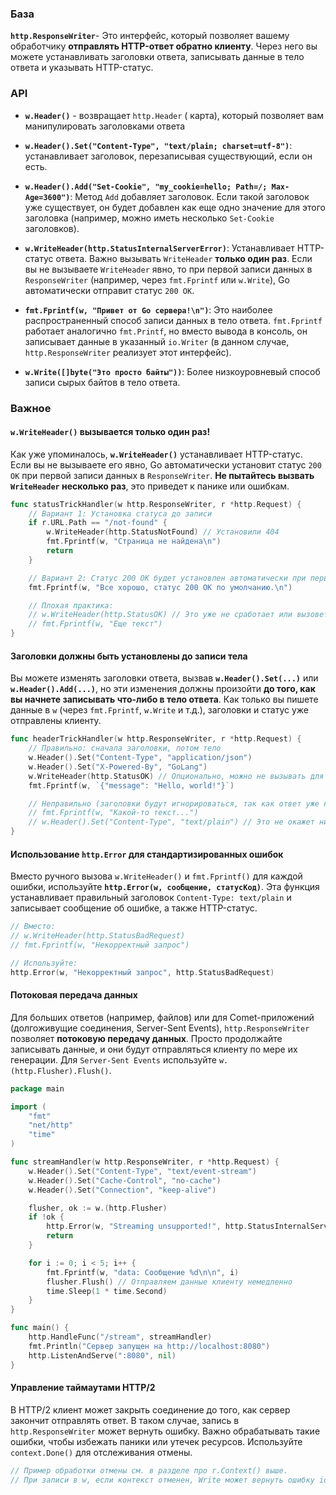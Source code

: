 ### База

**`http.ResponseWriter`**- Это интерфейс, который позволяет вашему обработчику **отправлять HTTP-ответ обратно клиенту**. Через него вы можете устанавливать заголовки ответа, записывать данные в тело ответа и указывать HTTP-статус.


### API
- **`w.Header()`** - возвращает `http.Header` ( карта), который позволяет вам манипулировать заголовками ответа
- **`w.Header().Set("Content-Type", "text/plain; charset=utf-8")`**: устанавливает заголовок, перезаписывая существующий, если он есть.
- **`w.Header().Add("Set-Cookie", "my_cookie=hello; Path=/; Max-Age=3600")`**: Метод `Add` добавляет заголовок. Если такой заголовок уже существует, он будет добавлен как еще одно значение для этого заголовка (например, можно иметь несколько `Set-Cookie` заголовков).
- **`w.WriteHeader(http.StatusInternalServerError)`**: Устанавливает HTTP-статус ответа. Важно вызывать `WriteHeader` **только один раз**. Если вы не вызываете `WriteHeader` явно, то при первой записи данных в `ResponseWriter` (например, через `fmt.Fprintf` или `w.Write`), Go автоматически отправит статус `200 OK`.
    
- **`fmt.Fprintf(w, "Привет от Go сервера!\n")`**: Это наиболее распространенный способ записи данных в тело ответа. `fmt.Fprintf` работает аналогично `fmt.Printf`, но вместо вывода в консоль, он записывает данные в указанный `io.Writer` (в данном случае, `http.ResponseWriter` реализует этот интерфейс).

- **`w.Write([]byte("Это просто байты"))`**: Более низкоуровневый способ записи сырых байтов в тело ответа.

### Важное
#### `w.WriteHeader()` вызывается только один раз!

Как уже упоминалось, **`w.WriteHeader()`** устанавливает HTTP-статус. Если вы не вызываете его явно, Go автоматически установит статус `200 OK` при первой записи данных в `ResponseWriter`. **Не пытайтесь вызвать `WriteHeader` несколько раз**, это приведет к панике или ошибкам.
```go
func statusTrickHandler(w http.ResponseWriter, r *http.Request) {
	// Вариант 1: Установка статуса до записи
	if r.URL.Path == "/not-found" {
		w.WriteHeader(http.StatusNotFound) // Установили 404
		fmt.Fprintf(w, "Страница не найдена\n")
		return
	}

	// Вариант 2: Статус 200 OK будет установлен автоматически при первой записи
	fmt.Fprintf(w, "Все хорошо, статус 200 OK по умолчанию.\n")

	// Плохая практика:
	// w.WriteHeader(http.StatusOK) // Это уже не сработает или вызовет панику, если до этого был Write или WriteHeader
	// fmt.Fprintf(w, "Еще текст")
}
```

####  Заголовки должны быть установлены до записи тела
Вы можете изменять заголовки ответа, вызвав **`w.Header().Set(...)`** или **`w.Header().Add(...)`**, но эти изменения должны произойти **до того, как вы начнете записывать что-либо в тело ответа**. Как только вы пишете данные в `w` (через `fmt.Fprintf`, `w.Write` и т.д.), заголовки и статус уже отправлены клиенту.
```go
func headerTrickHandler(w http.ResponseWriter, r *http.Request) {
	// Правильно: сначала заголовки, потом тело
	w.Header().Set("Content-Type", "application/json")
	w.Header().Set("X-Powered-By", "GoLang")
	w.WriteHeader(http.StatusOK) // Опционально, можно не вызывать для 200 OK
	fmt.Fprintf(w, `{"message": "Hello, world!"}`)

	// Неправильно (заголовки будут игнорироваться, так как ответ уже начат):
	// fmt.Fprintf(w, "Какой-то текст...")
	// w.Header().Set("Content-Type", "text/plain") // Это не окажет никакого эффекта
}
```



####  Использование `http.Error` для стандартизированных ошибок
Вместо ручного вызова `w.WriteHeader()` и `fmt.Fprintf()` для каждой ошибки, используйте **`http.Error(w, сообщение, статусКод)`**. Эта функция устанавливает правильный заголовок `Content-Type: text/plain` и записывает сообщение об ошибке, а также HTTP-статус.
```go
// Вместо:
// w.WriteHeader(http.StatusBadRequest)
// fmt.Fprintf(w, "Некорректный запрос")

// Используйте:
http.Error(w, "Некорректный запрос", http.StatusBadRequest)
```


#### Потоковая передача данных
Для больших ответов (например, файлов) или для Comet-приложений (долгоживущие соединения, Server-Sent Events), `http.ResponseWriter` позволяет **потоковую передачу данных**. Просто продолжайте записывать данные, и они будут отправляться клиенту по мере их генерации. Для `Server-Sent Events` используйте `w.(http.Flusher).Flush()`.
```go
package main

import (
	"fmt"
	"net/http"
	"time"
)

func streamHandler(w http.ResponseWriter, r *http.Request) {
	w.Header().Set("Content-Type", "text/event-stream")
	w.Header().Set("Cache-Control", "no-cache")
	w.Header().Set("Connection", "keep-alive")

	flusher, ok := w.(http.Flusher)
	if !ok {
		http.Error(w, "Streaming unsupported!", http.StatusInternalServerError)
		return
	}

	for i := 0; i < 5; i++ {
		fmt.Fprintf(w, "data: Сообщение %d\n\n", i)
		flusher.Flush() // Отправляем данные клиенту немедленно
		time.Sleep(1 * time.Second)
	}
}

func main() {
	http.HandleFunc("/stream", streamHandler)
	fmt.Println("Сервер запущен на http://localhost:8080")
	http.ListenAndServe(":8080", nil)
}
```


#### Управление таймаутами HTTP/2
В HTTP/2 клиент может закрыть соединение до того, как сервер закончит отправлять ответ. В таком случае, запись в `http.ResponseWriter` может вернуть ошибку. Важно обрабатывать такие ошибки, чтобы избежать паники или утечек ресурсов. Используйте `context.Done()` для отслеживания отмены.
```go
// Пример обработки отмены см. в разделе про r.Context() выше.
// При записи в w, если контекст отменен, Write может вернуть ошибку io.ErrClosedPipe.
```